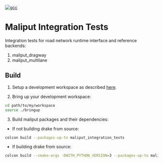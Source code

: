 [![gcc](https://github.com/ToyotaResearchInstitute/maliput_integration_tests/actions/workflows/build.yml/badge.svg)](https://github.com/ToyotaResearchInstitute/maliput_integration_tests/actions/workflows/build.yml)

# Maliput Integration Tests

Integration tests for road network runtime interface and reference backends:
1. maliput_dragway
1. maliput_multilane

## Build

1. Setup a development workspace as described [here](https://github.com/ToyotaResearchInstitute/maliput_documentation/blob/main/docs/installation_quickstart.rst).

2. Bring up your development workspace:

```sh
cd path/to/my/workspace
source ./bringup
```

3. Build maliput packages and their dependencies:

  - If not building drake from source:

   ```sh
   colcon build --packages-up-to maliput_integration_tests
   ```

  - If building drake from source:

   ```sh
   colcon build --cmake-args -DWITH_PYTHON_VERSION=3 --packages-up-to maliput_integration_tests
   ```
